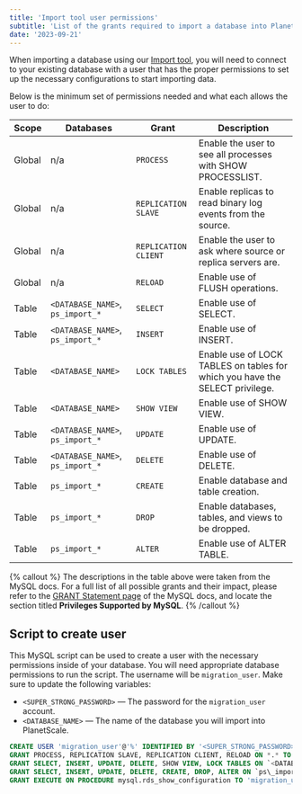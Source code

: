 ```yaml
---
title: 'Import tool user permissions'
subtitle: 'List of the grants required to import a database into PlanetScale using the Import tool'
date: '2023-09-21'
---
```


When importing a database using our [Import tool](/docs/imports/database-imports), you will need to connect to your existing database with a user that has the proper permissions to set up the necessary configurations to start importing data.

Below is the minimum set of permissions needed and what each allows the user to do:

| Scope  | Databases                        | Grant                | Description                                                                  |
| ------ | -------------------------------- | -------------------- | ---------------------------------------------------------------------------- |
| Global | n/a                              | `PROCESS`            | Enable the user to see all processes with SHOW PROCESSLIST.                  |
| Global | n/a                              | `REPLICATION SLAVE`  | Enable replicas to read binary log events from the source.                   |
| Global | n/a                              | `REPLICATION CLIENT` | Enable the user to ask where source or replica servers are.                  |
| Global | n/a                              | `RELOAD`             | Enable use of FLUSH operations.                                              |
| Table  | `<DATABASE_NAME>`, `ps_import_*` | `SELECT`             | Enable use of SELECT.                                                        |
| Table  | `<DATABASE_NAME>`, `ps_import_*` | `INSERT`             | Enable use of INSERT.                                                        |
| Table  | `<DATABASE_NAME>`                | `LOCK TABLES`        | Enable use of LOCK TABLES on tables for which you have the SELECT privilege. |
| Table  | `<DATABASE_NAME>`                | `SHOW VIEW`          | Enable use of SHOW VIEW.                                                     |
| Table  | `<DATABASE_NAME>`, `ps_import_*` | `UPDATE`             | Enable use of UPDATE.                                                        |
| Table  | `<DATABASE_NAME>`, `ps_import_*` | `DELETE`             | Enable use of DELETE.                                                        |
| Table  | `ps_import_*`                    | `CREATE`             | Enable database and table creation.                                          |
| Table  | `ps_import_*`                    | `DROP`               | Enable databases, tables, and views to be dropped.                           |
| Table  | `ps_import_*`                    | `ALTER`              | Enable use of ALTER TABLE.                                                   |

{% callout %}
The descriptions in the table above were taken from the MySQL docs. For a full list of all possible grants and their
impact, please refer to the [GRANT Statement page](https://dev.mysql.com/doc/refman/8.0/en/grant.html) of the MySQL
docs, and locate the section titled **Privileges Supported by MySQL**.
{% /callout %}

## Script to create user

This MySQL script can be used to create a user with the necessary permissions inside of your database. You will need appropriate database permissions to run the script. The username will be `migration_user`. Make sure to update the following variables:

- `<SUPER_STRONG_PASSWORD>` — The password for the `migration_user` account.
- `<DATABASE_NAME>` — The name of the database you will import into PlanetScale.

```sql
CREATE USER 'migration_user'@'%' IDENTIFIED BY '<SUPER_STRONG_PASSWORD>';
GRANT PROCESS, REPLICATION SLAVE, REPLICATION CLIENT, RELOAD ON *.* TO 'migration_user'@'%';
GRANT SELECT, INSERT, UPDATE, DELETE, SHOW VIEW, LOCK TABLES ON `<DATABASE_NAME>`.* TO 'migration_user'@'%';
GRANT SELECT, INSERT, UPDATE, DELETE, CREATE, DROP, ALTER ON `ps\_import\_%`.* TO 'migration_user'@'%';
GRANT EXECUTE ON PROCEDURE mysql.rds_show_configuration TO 'migration_user'@'%';
```
